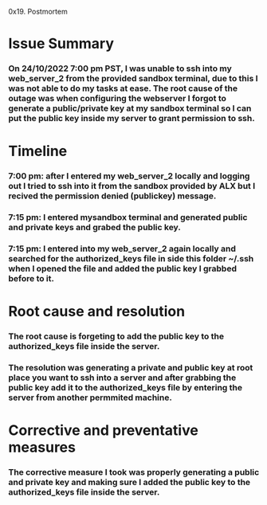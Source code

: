0x19. Postmortem

# Issue Summary
### On 24/10/2022 7:00 pm PST, I was unable to ssh into my web_server_2 from the provided sandbox terminal, due to this I was not able to do my tasks at ease. The root cause of the outage was when configuring the webserver I forgot to generate a public/private key at my sandbox terminal so I can put the public key inside my server to grant permission to ssh.   
# Timeline
### 7:00 pm: after I entered my web_server_2 locally and logging out I tried to ssh into it from the sandbox provided by ALX but I recived the permission denied (publickey) message.
### 7:15 pm: I entered mysandbox terminal and generated public and private keys and grabed the public key.
### 7:15 pm: I entered into my web_server_2 again locally and searched for the authorized_keys file in side this folder ~/.ssh when I opened the file and added the public key I grabbed before to it.
# Root cause and resolution 
### The root cause is forgeting to add the public key to the authorized_keys file inside the server.
### The resolution was generating a private and public key at root place you want to ssh into a server and after grabbing the public key add it to the authorized_keys file by entering the server from another permmited machine. 
# Corrective and preventative measures
### The corrective measure I took was properly generating a public and private key and making sure I added the public key to the authorized_keys file inside the server.